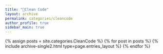 ```yaml
---
title: "🧹Clean Code"
layout: archive
permalink: categories/cleancode
author_profile: true
sidebar_main: true
---
```


{% assign posts = site.categories.CleanCode %}
{% for post in posts %} {% include archive-single2.html type=page.entries_layout %} {% endfor %}